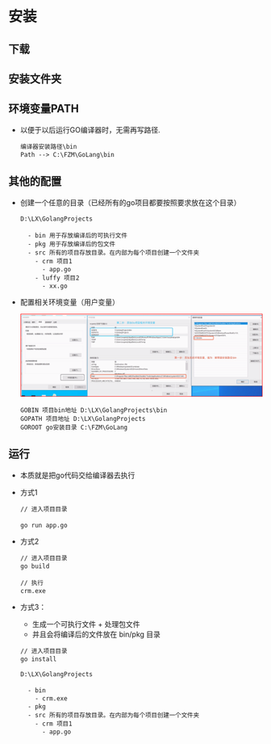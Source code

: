 # 安装

## 下载

## 安装文件夹

## 环境变量PATH

+ 以便于以后运行GO编译器时，无需再写路径.

  ```text
  编译器安装路径\bin
  Path --> C:\FZM\GoLang\bin
  ```

## 其他的配置

+ 创建一个任意的目录（已经所有的go项目都要按照要求放在这个目录）

  ```text
  D:\LX\GolangProjects

    - bin 用于存放编译后的可执行文件
    - pkg 用于存放编译后的包文件
    - src 所有的项目存放目录。在内部为每个项目创建一个文件夹
      - crm 项目1
        - app.go
      - luffy 项目2
        - xx.go
  ```

+ 配置相关环境变量（用户变量）

  ![环境变量设置](../images/环境变量设置.png)

  ```text
  GOBIN 项目bin地址 D:\LX\GolangProjects\bin
  GOPATH 项目地址 D:\LX\GolangProjects
  GOROOT go安装目录 C:\FZM\GoLang
  ```

## 运行

+ 本质就是把go代码交给编译器去执行

+ 方式1

  ```shell
  // 进入项目目录

  go run app.go
  ```

+ 方式2

  ```shell
  // 进入项目目录
  go build

  // 执行
  crm.exe
  ```

+ 方式3：

  + 生成一个可执行文件 + 处理包文件
  + 并且会将编译后的文件放在 bin/pkg 目录

  ```shell
  // 进入项目目录
  go install
  ```

  ```text
  D:\LX\GolangProjects

    - bin
      - crm.exe
    - pkg
    - src 所有的项目存放目录。在内部为每个项目创建一个文件夹
      - crm 项目1
        - app.go
  ```
